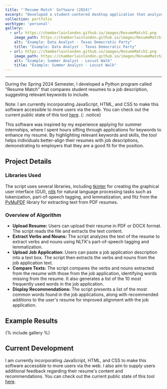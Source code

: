 ```yaml
---
title: "'Resume Match' Software (2024)"
excerpt: "Developed a student-centered desktop application that analyzes your resume against a provided job application."
collection: portfolio
worktype: 'personal'
gallery:
  - url: https://chamberlainlondon.github.io/images/ResumeMatch1.png
    image_path: https://chamberlainlondon.github.io/images/ResumeMatch1.png
    alt: "Example: Data Analyst - Texas Democratic Party"
    title: "Example: Data Analyst - Texas Democratic Party"
  - url: https://chamberlainlondon.github.io/images/ResumeMatch2.png
    image_path: https://chamberlainlondon.github.io/images/ResumeMatch2.png
    alt: "Example: Summer Analyst - Locust Walk"
    title: "Example: Summer Analyst - Locust Walk"
---
```

------

During the Spring 2024 Semester, I developed a Python program called "Resume Match" that compares student resumes to a job description, suggesting relevant keywords to include. 

Note: I am currently incorporating JavaScript, HTML, and CSS to make this software accessible to more users via the web. You can check out the current public state of this tool [here](https://londonchamberlain.com/resume-match/).
{: .notice}

This software was inspired by my experience applying for summer internships, where I spent hours sifting through applications for keywords to enhance my resume. By highlighting relevant keywords and skills, the tool helps individuals better-align their resumes with job descriptions, demonstrating to employers that they are a good fit for the position.

## Project Details

### Libraries Used

The script uses several libraries, including [tkinter](https://docs.python.org/3/library/tkinter.html) for creating the graphical user interface (GUI), [nltk](https://www.nltk.org/) for natural language processing tasks such as tokenization, part-of-speech tagging, and lemmatization, and fitz from the [PyMuPDF](https://github.com/pymupdf/PyMuPDF) library for extracting text from PDF resumes.

### Overview of Algorithm

- **Upload Resume:** Users can upload their resume in PDF or DOCX format. The script reads the file and extracts the text content.
- **Extract Verbs and Nouns:** The script analyzes the text of the resume to extract verbs and nouns using NLTK's part-of-speech tagging and lemmatization.
- **Upload Job Application:** Users can paste a job application description into a text box. The script then extracts the verbs and nouns from the job application text.
- **Compare Texts:** The script compares the verbs and nouns extracted from the resume with those from the job application, identifying words missing from the resume. It also generates a list of the 10 most frequently used words in the job application.
- **Display Recommendations:** The script presents a list of the most common words found in the job applications, along with recommended additions to the user's resume for improved alignment with the job application.

## Example Results

{% include gallery %}

## Current Development

I am currently incorporating JavaScript, HTML, and CSS to make this software accessible to more users via the web. I also aim to supply users additional feedback regarding their resume's content and recommendations. You can check out the current public state of this tool [here](https://londonchamberlain.com/resume-match/).
